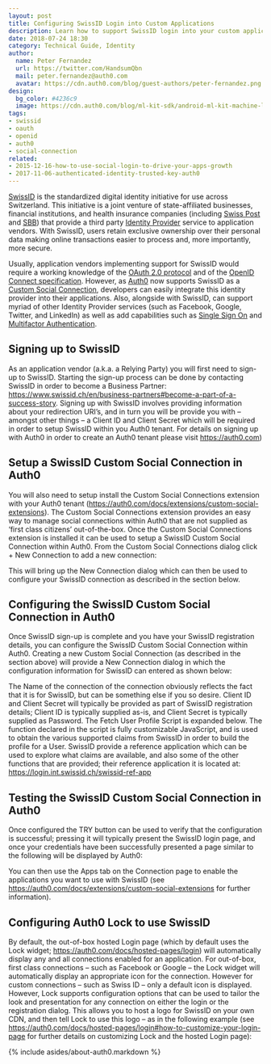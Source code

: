 ```yaml
---
layout: post
title: Configuring SwissID Login into Custom Applications
description: Learn how to support SwissID login into your custom applications with ease.
date: 2018-07-24 18:30
category: Technical Guide, Identity
author:
  name: Peter Fernandez
  url: https://twitter.com/HandsumQbn
  mail: peter.fernandez@auth0.com
  avatar: https://cdn.auth0.com/blog/guest-authors/peter-fernandez.png
design:
  bg_color: #4236c9
  image: https://cdn.auth0.com/blog/ml-kit-sdk/android-ml-kit-machine-learning-sdk-logo.png
tags:
- swissid
- oauth
- openid
- auth0
- social-connection
related:
- 2015-12-16-how-to-use-social-login-to-drive-your-apps-growth
- 2017-11-06-authenticated-identity-trusted-key-auth0
---
```


[SwissID](https://swissid.ch) is the standardized digital identity initiative for use across Switzerland. This initiative is a joint venture of state-affiliated businesses, financial institutions, and health insurance companies (including [Swiss Post](https://www.post.ch/en) and [SBB](https://www.sbb.ch/en/)) that provide a third party [Identity Provider](https://auth0.com/docs/identityproviders) service to application vendors. With SwissID, users retain exclusive ownership over their personal data making online transactions easier to process and, more importantly, more secure.

Usually, application vendors implementing support for SwissID would require a working knowledge of the [OAuth 2.0 protocol](https://auth0.com/docs/protocols/oauth2) and of the [OpenID Connect specification](https://auth0.com/docs/protocols/oidc). However, as [Auth0](https://auth0.com) now supports SwissID as a [Custom Social Connection](https://auth0.com/docs/extensions/custom-social-extensions), developers can easily integrate this identity provider into their applications. Also, alongside with SwissID, can support myriad of other Identity Provider services (such as Facebook, Google, Twitter, and LinkedIn) as well as add capabilities such as [Single Sign On](https://auth0.com/docs/sso/current) and [Multifactor Authentication](https://auth0.com/docs/multifactor-authentication).

## Signing up to SwissID

As an application vendor (a.k.a. a Relying Party) you will first need to sign-up to SwissID. Starting the sign-up process can be done by contacting SwissID in order to become a Business Partner: https://www.swissid.ch/en/business-partners#become-a-part-of-a-success-story. Signing up with SwissID involves providing information about your redirection URI’s, and in turn you will be provide you with – amongst other things – a Client ID and Client Secret which will be required in order to setup SwissID within you Auth0 tenant. For details on signing up with Auth0 in order to create an Auth0 tenant please visit https://auth0.com)       

## Setup a SwissID Custom Social Connection in Auth0

You will also need to setup install the Custom Social Connections extension with your Auth0 tenant (https://auth0.com/docs/extensions/custom-social-extensions). The Custom Social Connections extension provides an easy way to manage social connections within Auth0 that are not supplied as ‘first class citizens’ out-of-the-box.
Once the Custom Social Connections extension is installed it can be used to setup a SwissID Custom Social Connection within Auth0. From the Custom Social Connections dialog click + New Connection to add a new connection:

This will bring up the New Connection dialog which can then be used to configure your SwissID connection as described in the section below.

## Configuring the SwissID Custom Social Connection in Auth0

Once SwissID sign-up is complete and you have your SwissID registration details, you can configure the SwissID Custom Social Connection within Auth0. Creating a new Custom Social Connection (as described in the section above) will provide a New Connection dialog in which the configuration information for SwissID can entered as shown below: 

The Name of the connection of the connection obviously reflects the fact that it is for SwissID, but can be something else if you so desire. Client ID and Client Secret will typically be provided as part of SwissID registration details; Client ID is typically supplied as-is, and Client Secret is typically supplied as Password. 
The Fetch User Profile Script is expanded below. The function declared in the script is fully customizable JavaScript, and is used to obtain the various supported claims from SwissID in order to build the profile for a User. SwissID provide a reference application which can be used to explore what claims are available, and also some of the other functions that are provided; their reference application it is located at:  https://login.int.swissid.ch/swissid-ref-app

## Testing the SwissID Custom Social Connection in Auth0

Once configured the TRY button can be used to verify that the configuration is successful; pressing it will typically present the SwissID login page, and once your credentials have been successfully presented a page similar to the following will be displayed by Auth0:

You can then use the Apps tab on the Connection page to enable the applications you want to use with SwissID (see https://auth0.com/docs/extensions/custom-social-extensions for further information).

## Configuring Auth0 Lock to use SwissID

By default, the out-of-box hosted Login page (which by default uses the Lock widget; https://auth0.com/docs/hosted-pages/login) will automatically display any and all connections enabled for an application. For out-of-box, first class connections – such as Facebook or Google – the Lock widget will automatically display an appropriate icon for the connection. However for custom connections – such as Swiss ID – only a default icon is displayed. 
However, Lock supports configuration options that can be used to tailor the look and presentation for any connection on either the login or the registration dialog. This allows you to host a logo for SwissID on your own CDN, and then tell Lock to use this logo – as in the following example (see https://auth0.com/docs/hosted-pages/login#how-to-customize-your-login-page for further details on customizing Lock and the hosted Login page):   

{% include asides/about-auth0.markdown %}
